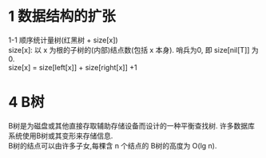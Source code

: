 # 1 数据结构的扩张

1-1 顺序统计量树(红黑树 + size[x])  
size[x]: 以 x 为根的子树的(内部)结点数(包括 x 本身). 哨兵为0, 即 size[nil[T]] 为0.  
size[x] = size[left[x]] + size[right[x]] +1


# 4 B树
B树是为磁盘或其他直接存取辅助存储设备而设计的一种平衡查找树. 许多数据库系统使用B树或其变形来存储信息.  
B树的结点可以由许多子女,每棵含 n 个结点的 B树的高度为 O(lg n).   

